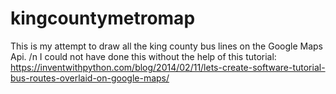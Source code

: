 # kingcountymetromap
This is my attempt to draw all the king county bus lines on the Google Maps Api. 
/n I could not have done this without the help of this tutorial: https://inventwithpython.com/blog/2014/02/11/lets-create-software-tutorial-bus-routes-overlaid-on-google-maps/
